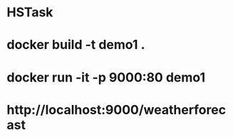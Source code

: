 # HSTask


# docker build -t demo1 .
# docker run  -it -p 9000:80 demo1

# http://localhost:9000/weatherforecast

